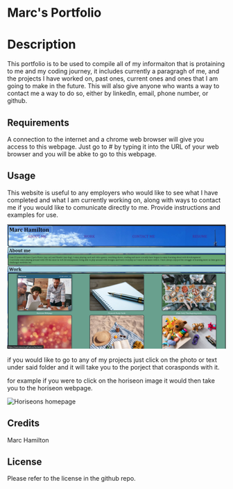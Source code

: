 # Marc's Portfolio

# Description
This portfolio is to be used to compile all of my informaiton that is protaining to me and my coding journey, it includes currently a paragragh of me, and the projects I have worked on, past ones, current ones and ones that I am going to make in the future. This will also give anyone who wants a way to contact me a way to do so, either by linkedIn, email, phone number, or github. 


## Requirements
A connection to the internet and a chrome web browser will give you access to this webpage. Just go to #
by typing it into the URL of your web browser and you will be abke to go to this webpage.

## Usage

This website is useful to any employers who would like to see what I have completed and what I am currently working on, along with ways to contact me if you would like to comunicate directly to me. 
Provide instructions and examples for use.

![Screenshot-of-marcs-portfolio](./assets/images/Screenshot-of-marcs-portfolio.png "Marc's Portfolio")

if you would like to go to any of my projects just click on the photo or text under said folder and it will take you to the porject that corasponds with it.

for example if you were to click on the horiseon image it would then take you to the horiseon webpage.

![Horiseons homepage](./assets/images/Horiseon-Home-page-image.png "Horiseons homepage")

## Credits
Marc Hamilton

## License

Please refer to the license in the github repo.

